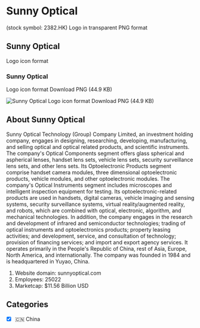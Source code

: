 # Sunny Optical
 (stock symbol: 2382.HK) Logo in transparent PNG format

## Sunny Optical
 Logo icon format

### Sunny Optical
 Logo icon format Download PNG (44.9 KB)

![Sunny Optical
 Logo icon format Download PNG (44.9 KB)](/img/orig/2382.HK-86b3ff4b.png)

## About Sunny Optical


Sunny Optical Technology (Group) Company Limited, an investment holding company, engages in designing, researching, developing, manufacturing, and selling optical and optical related products, and scientific instruments. The company's Optical Components segment offers glass spherical and aspherical lenses, handset lens sets, vehicle lens sets, security surveillance lens sets, and other lens sets. Its Optoelectronic Products segment comprise handset camera modules, three dimensional optoelectronic products, vehicle modules, and other optoelectronic modules. The company's Optical Instruments segment includes microscopes and intelligent inspection equipment for testing. Its optoelectronic-related products are used in handsets, digital cameras, vehicle imaging and sensing systems, security surveillance systems, virtual reality/augmented reality, and robots, which are combined with optical, electronic, algorithm, and mechanical technologies. In addition, the company engages in the research and development of infrared and semiconductor technologies; trading of optical instruments and optoelectronics products; property leasing activities; and development, service, and consultation of technology; provision of financing services; and import and export agency services. It operates primarily in the People's Republic of China, rest of Asia, Europe, North America, and internationally. The company was founded in 1984 and is headquartered in Yuyao, China.

1. Website domain: sunnyoptical.com
2. Employees: 25022
3. Marketcap: $11.56 Billion USD


## Categories
- [x] 🇨🇳 China
